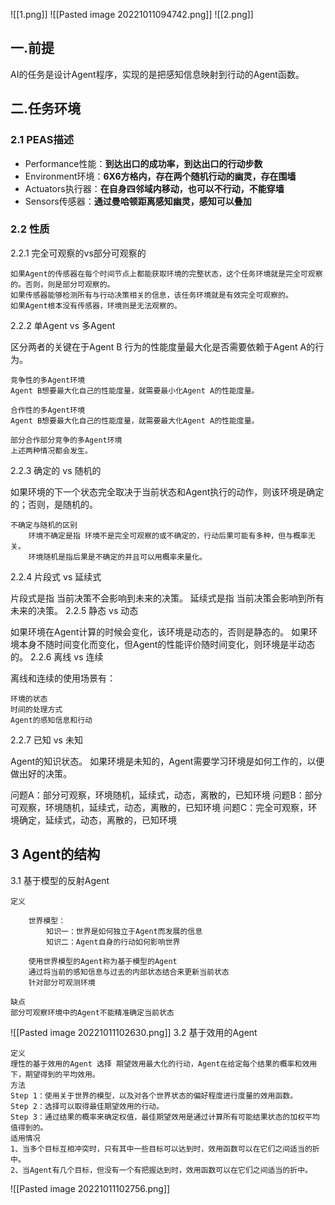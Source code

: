 ![[1.png]]
![[Pasted image 20221011094742.png]]
![[2.png]]
## 一.前提
AI的任务是设计Agent程序，实现的是把感知信息映射到行动的Agent函数。
## 二.任务环境

### 2.1 PEAS描述
- Performance性能：**到达出口的成功率，到达出口的行动步数**
- Environment环境：**6X6方格内，存在两个随机行动的幽灵，存在围墙**
- Actuators执行器：**在自身四邻域内移动，也可以不行动，不能穿墙**
- Sensors传感器：**通过曼哈顿距离感知幽灵，感知可以叠加**
### 2.2 性质
2.2.1 完全可观察的vs部分可观察的

    如果Agent的传感器在每个时间节点上都能获取环境的完整状态，这个任务环境就是完全可观察的。否则，则是部分可观察的。
    如果传感器能够检测所有与行动决策相关的信息，该任务环境就是有效完全可观察的。
    如果Agent根本没有传感器，环境则是无法观察的。

2.2.2 单Agent vs 多Agent

区分两者的关键在于Agent B 行为的性能度量最大化是否需要依赖于Agent A的行为。

    竞争性的多Agent环境
    Agent B想要最大化自己的性能度量，就需要最小化Agent A的性能度量。

    合作性的多Agent环境
    Agent B想要最大化自己的性能度量，就需要最大化Agent A的性能度量。

    部分合作部分竞争的多Agent环境
    上述两种情况都会发生。

2.2.3 确定的 vs 随机的

如果环境的下一个状态完全取决于当前状态和Agent执行的动作，则该环境是确定的；否则，是随机的。

    不确定与随机的区别
        环境不确定是指 环境不是完全可观察的或不确定的，行动后果可能有多种，但与概率无关。
        环境随机是指后果是不确定的并且可以用概率来量化。

2.2.4 片段式 vs 延续式

片段式是指 当前决策不会影响到未来的决策。
延续式是指 当前决策会影响到所有未来的决策。
2.2.5 静态 vs 动态

如果环境在Agent计算的时候会变化，该环境是动态的，否则是静态的。
如果环境本身不随时间变化而变化，但Agent的性能评价随时间变化，则环境是半动态的。
2.2.6 离线 vs 连续

离线和连续的使用场景有：

    环境的状态
    时间的处理方式
    Agent的感知信息和行动

2.2.7 已知 vs 未知

Agent的知识状态。
如果环境是未知的，Agent需要学习环境是如何工作的，以便做出好的决策。

问题A：部分可观察，环境随机，延续式，动态，离散的，已知环境
问题B：部分可观察，环境随机，延续式，动态，离散的，已知环境
问题C：完全可观察，环境确定，延续式，动态，离散的，已知环境
## 3 Agent的结构
3.1 基于模型的反射Agent

    定义

        世界模型：
            知识一：世界是如何独立于Agent而发展的信息
            知识二：Agent自身的行动如何影响世界

        使用世界模型的Agent称为基于模型的Agent
        通过将当前的感知信息与过去的内部状态结合来更新当前状态
        针对部分可观测环境

    缺点
    部分可观察环境中的Agent不能精准确定当前状态

![[Pasted image 20221011102630.png]]
3.2 基于效用的Agent

    定义
    理性的基于效用的Agent 选择 期望效用最大化的行动，Agent在给定每个结果的概率和效用下，期望得到的平均效用。
    方法
    Step 1：使用关于世界的模型，以及对各个世界状态的偏好程度进行度量的效用函数。
    Step 2：选择可以取得最佳期望效用的行动。
    Step 3：通过结果的概率来确定权值，最佳期望效用是通过计算所有可能结果状态的加权平均值得到的。
    适用情况
    1、当多个目标互相冲突时，只有其中一些目标可以达到时，效用函数可以在它们之间适当的折中。
    2、当Agent有几个目标，但没有一个有把握达到时，效用函数可以在它们之间适当的折中。

![[Pasted image 20221011102756.png]]
















